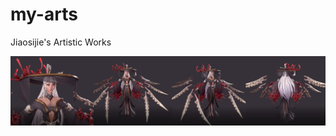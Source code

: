 # my-arts
Jiaosijie's Artistic Works

![image](https://github.com/jiaosijie/my-arts/blob/main/artworks/a1.jpg)
